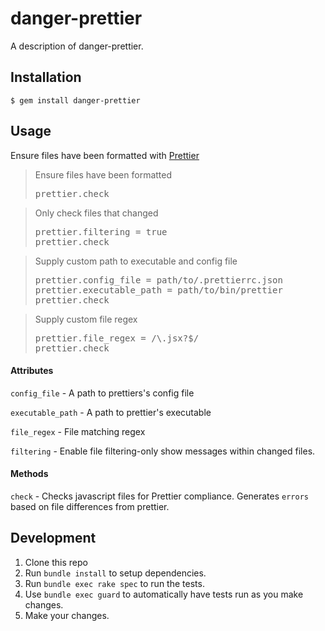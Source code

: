 # danger-prettier

A description of danger-prettier.

## Installation

    $ gem install danger-prettier

## Usage

Ensure files have been formatted with [Prettier](https://prettier.io/)

<blockquote>Ensure files have been formatted
  <pre>
prettier.check</pre>
</blockquote>

<blockquote>Only check files that changed
  <pre>
prettier.filtering = true
prettier.check</pre>
</blockquote>

<blockquote>Supply custom path to executable and config file
  <pre>
prettier.config_file = path/to/.prettierrc.json
prettier.executable_path = path/to/bin/prettier
prettier.check</pre>
</blockquote>

<blockquote>Supply custom file regex
  <pre>
prettier.file_regex = /\.jsx?$/
prettier.check</pre>
</blockquote>

#### Attributes

`config_file` - A path to prettiers's config file

`executable_path` - A path to prettier's executable

`file_regex` - File matching regex

`filtering` - Enable file filtering-only show messages within changed files.

#### Methods

`check` - Checks javascript files for Prettier compliance.
Generates `errors` based on file differences from prettier.

## Development

1. Clone this repo
2. Run `bundle install` to setup dependencies.
3. Run `bundle exec rake spec` to run the tests.
4. Use `bundle exec guard` to automatically have tests run as you make changes.
5. Make your changes.
